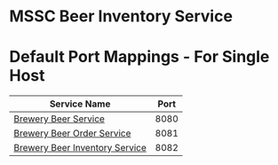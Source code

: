 # MSSC Beer Inventory Service
# Default Port Mappings - For Single Host
| Service Name                                                                                   | Port | 
|------------------------------------------------------------------------------------------------|------|
| [Brewery Beer Service](https://github.com/diemanuel99/mssc-beer-service-p)         | 8080 |
| [Brewery Beer Order Service](https://github.com/diemanuel99/mssc-beer-order-service-p)         | 8081 |
| [Brewery Beer Inventory Service](https://github.com/diemanuel99/mssc-beer-inventory-service-p) | 8082 |